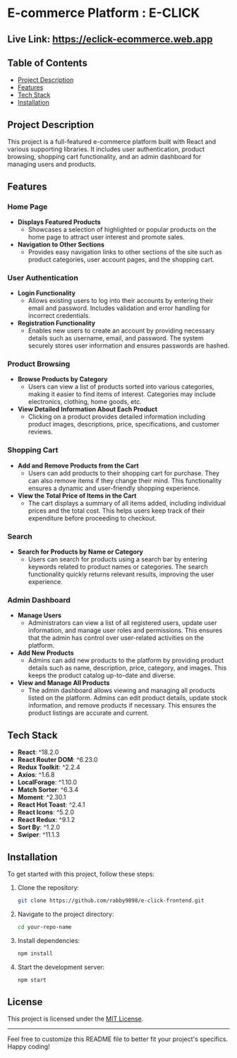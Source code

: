 # E-commerce Platform : E-CLICK

## Live Link: https://eclick-ecommerce.web.app

## Table of Contents

- [Project Description](#project-description)
- [Features](#features)
- [Tech Stack](#tech-stack)
- [Installation](#installation)

## Project Description

This project is a full-featured e-commerce platform built with React and various supporting libraries. It includes user authentication, product browsing, shopping cart functionality, and an admin dashboard for managing users and products.

## Features

### Home Page

- **Displays Featured Products**
  - Showcases a selection of highlighted or popular products on the home page to attract user interest and promote sales.
- **Navigation to Other Sections**
  - Provides easy navigation links to other sections of the site such as product categories, user account pages, and the shopping cart.

### User Authentication

- **Login Functionality**
  - Allows existing users to log into their accounts by entering their email and password. Includes validation and error handling for incorrect credentials.
- **Registration Functionality**
  - Enables new users to create an account by providing necessary details such as username, email, and password. The system securely stores user information and ensures passwords are hashed.

### Product Browsing

- **Browse Products by Category**
  - Users can view a list of products sorted into various categories, making it easier to find items of interest. Categories may include electronics, clothing, home goods, etc.
- **View Detailed Information About Each Product**
  - Clicking on a product provides detailed information including product images, descriptions, price, specifications, and customer reviews.

### Shopping Cart

- **Add and Remove Products from the Cart**
  - Users can add products to their shopping cart for purchase. They can also remove items if they change their mind. This functionality ensures a dynamic and user-friendly shopping experience.
- **View the Total Price of Items in the Cart**
  - The cart displays a summary of all items added, including individual prices and the total cost. This helps users keep track of their expenditure before proceeding to checkout.

### Search

- **Search for Products by Name or Category**
  - Users can search for products using a search bar by entering keywords related to product names or categories. The search functionality quickly returns relevant results, improving the user experience.

### Admin Dashboard

- **Manage Users**
  - Administrators can view a list of all registered users, update user information, and manage user roles and permissions. This ensures that the admin has control over user-related activities on the platform.
- **Add New Products**
  - Admins can add new products to the platform by providing product details such as name, description, price, category, and images. This keeps the product catalog up-to-date and diverse.
- **View and Manage All Products**
  - The admin dashboard allows viewing and managing all products listed on the platform. Admins can edit product details, update stock information, and remove products if necessary. This ensures the product listings are accurate and current.

## Tech Stack

- **React**: ^18.2.0
- **React Router DOM**: ^6.23.0
- **Redux Toolkit**: ^2.2.4
- **Axios**: ^1.6.8
- **LocalForage**: ^1.10.0
- **Match Sorter**: ^6.3.4
- **Moment**: ^2.30.1
- **React Hot Toast**: ^2.4.1
- **React Icons**: ^5.2.0
- **React Redux**: ^9.1.2
- **Sort By**: ^1.2.0
- **Swiper**: ^11.1.3

## Installation

To get started with this project, follow these steps:

1. Clone the repository:
   ```sh
   git clone https://github.com/rabby9898/e-click-frontend.git
   ```
2. Navigate to the project directory:
   ```sh
   cd your-repo-name
   ```
3. Install dependencies:
   ```sh
   npm install
   ```
4. Start the development server:
   ```sh
   npm start
   ```

## License

This project is licensed under the [MIT License](LICENSE).

---

Feel free to customize this README file to better fit your project's specifics. Happy coding!
